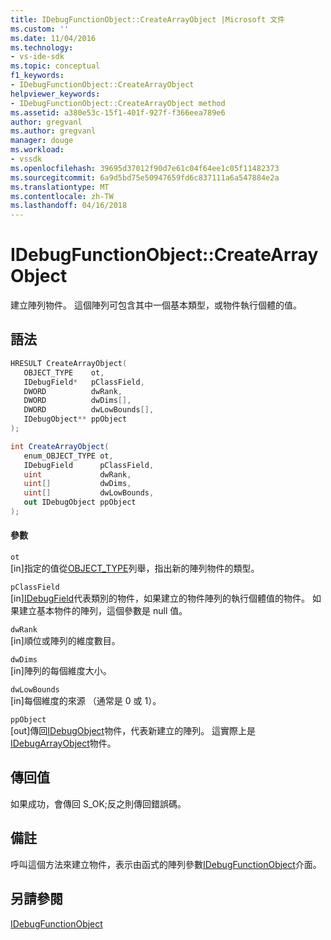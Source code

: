 ```yaml
---
title: IDebugFunctionObject::CreateArrayObject |Microsoft 文件
ms.custom: ''
ms.date: 11/04/2016
ms.technology:
- vs-ide-sdk
ms.topic: conceptual
f1_keywords:
- IDebugFunctionObject::CreateArrayObject
helpviewer_keywords:
- IDebugFunctionObject::CreateArrayObject method
ms.assetid: a380e53c-15f1-401f-927f-f366eea789e6
author: gregvanl
ms.author: gregvanl
manager: douge
ms.workload:
- vssdk
ms.openlocfilehash: 39695d37012f90d7e61c04f64ee1c05f11482373
ms.sourcegitcommit: 6a9d5bd75e50947659fd6c837111a6a547884e2a
ms.translationtype: MT
ms.contentlocale: zh-TW
ms.lasthandoff: 04/16/2018
---
```

# <a name="idebugfunctionobjectcreatearrayobject"></a>IDebugFunctionObject::CreateArrayObject
建立陣列物件。 這個陣列可包含其中一個基本類型，或物件執行個體的值。  
  
## <a name="syntax"></a>語法  
  
```cpp  
HRESULT CreateArrayObject(   
   OBJECT_TYPE    ot,  
   IDebugField*   pClassField,  
   DWORD          dwRank,  
   DWORD          dwDims[],  
   DWORD          dwLowBounds[],  
   IDebugObject** ppObject  
);  
```  
  
```csharp  
int CreateArrayObject(  
   enum_OBJECT_TYPE ot,   
   IDebugField      pClassField,   
   uint             dwRank,   
   uint[]           dwDims,   
   uint[]           dwLowBounds,   
   out IDebugObject ppObject  
);  
```  
  
#### <a name="parameters"></a>參數  
 `ot`  
 [in]指定的值從[OBJECT_TYPE](../../../extensibility/debugger/reference/object-type.md)列舉，指出新的陣列物件的類型。  
  
 `pClassField`  
 [in][IDebugField](../../../extensibility/debugger/reference/idebugfield.md)代表類別的物件，如果建立的物件陣列的執行個體值的物件。 如果建立基本物件的陣列，這個參數是 null 值。  
  
 `dwRank`  
 [in]順位或陣列的維度數目。  
  
 `dwDims`  
 [in]陣列的每個維度大小。  
  
 `dwLowBounds`  
 [in]每個維度的來源 （通常是 0 或 1）。  
  
 `ppObject`  
 [out]傳回[IDebugObject](../../../extensibility/debugger/reference/idebugobject.md)物件，代表新建立的陣列。 這實際上是[IDebugArrayObject](../../../extensibility/debugger/reference/idebugarrayobject.md)物件。  
  
## <a name="return-value"></a>傳回值  
 如果成功，會傳回 S_OK;反之則傳回錯誤碼。  
  
## <a name="remarks"></a>備註  
 呼叫這個方法來建立物件，表示由函式的陣列參數[IDebugFunctionObject](../../../extensibility/debugger/reference/idebugfunctionobject.md)介面。  
  
## <a name="see-also"></a>另請參閱  
 [IDebugFunctionObject](../../../extensibility/debugger/reference/idebugfunctionobject.md)